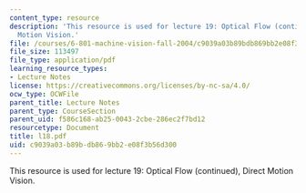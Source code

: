 ```yaml
---
content_type: resource
description: 'This resource is used for lecture 19: Optical Flow (continued), Direct
  Motion Vision.'
file: /courses/6-801-machine-vision-fall-2004/c9039a03b89bdb869bb2e08f3b56d300_l18.pdf
file_size: 113497
file_type: application/pdf
learning_resource_types:
- Lecture Notes
license: https://creativecommons.org/licenses/by-nc-sa/4.0/
ocw_type: OCWFile
parent_title: Lecture Notes
parent_type: CourseSection
parent_uid: f586c168-ab25-0043-2cbe-286ec2f7bd12
resourcetype: Document
title: l18.pdf
uid: c9039a03-b89b-db86-9bb2-e08f3b56d300
---
```

This resource is used for lecture 19: Optical Flow (continued), Direct Motion Vision.
